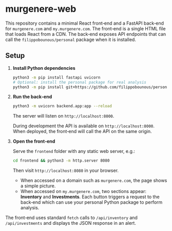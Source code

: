 # murgenere-web

This repository contains a minimal React front‑end and a FastAPI back‑end for
`murgenere.com` and `my.murgenere.com`. The front‑end is a single HTML file that
loads React from a CDN. The back‑end exposes API endpoints that can call the
`filippobounous/personal` package when it is installed.

## Setup

1. **Install Python dependencies**

   ```bash
   python3 -m pip install fastapi uvicorn
   # Optional: install the personal package for real analysis
   python3 -m pip install git+https://github.com/filippobounous/personal.git
   ```

2. **Run the back‑end**

   ```bash
   python3 -m uvicorn backend.app:app --reload
   ```

   The server will listen on `http://localhost:8000`.

   During development the API is available on `http://localhost:8000`.
   When deployed, the front‑end will call the API on the same origin.

3. **Open the front‑end**

   Serve the `frontend` folder with any static web server, e.g.:

   ```bash
   cd frontend && python3 -m http.server 8080
   ```

   Then visit `http://localhost:8080` in your browser.
   - When accessed on a domain such as `murgenere.com`, the page shows a simple
     picture.
   - When accessed on `my.murgenere.com`, two sections appear: **Inventory** and
     **Investments**. Each button triggers a request to the back‑end which can
     use your personal Python package to perform analysis.

The front‑end uses standard `fetch` calls to `/api/inventory` and
`/api/investments` and displays the JSON response in an alert.
